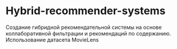 # Hybrid-recommender-systems
Создание гибридной рекомендательной системы на основе коллаборативной фильтрации и рекомендаций по содержанию. Использование датасета MovieLens
